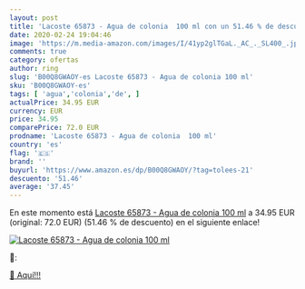 ```yaml
---
layout: post
title: 'Lacoste 65873 - Agua de colonia  100 ml con un 51.46 % de descuento'
date: 2020-02-24 19:04:46
image: 'https://m.media-amazon.com/images/I/41yp2glTGaL._AC_._SL400_.jpg'
comments: true
category: ofertas
author: ring
slug: 'B00Q8GWAOY-es Lacoste 65873 - Agua de colonia 100 ml'
sku: 'B00Q8GWAOY-es'
tags: [ 'agua','colonia','de', ]
actualPrice: 34.95 EUR
currency: EUR
price: 34.95
comparePrice: 72.0 EUR
prodname: 'Lacoste 65873 - Agua de colonia  100 ml'
country: 'es'
flag: '🇪🇸'
brand: ''
buyurl: 'https://www.amazon.es/dp/B00Q8GWAOY/?tag=tolees-21'
descuento: '51.46'
average: '37.45'
---
```


En este momento está [Lacoste 65873 - Agua de colonia  100 ml](https://www.amazon.es/dp/B00Q8GWAOY/?tag=tolees-21) a 34.95 EUR (original: 72.0 EUR) (51.46 %  de descuento) en el siguiente enlace!

[![Lacoste 65873 - Agua de colonia  100 ml](https://m.media-amazon.com/images/I/41yp2glTGaL._AC_._SL400_.jpg)](https://www.amazon.es/dp/B00Q8GWAOY/?tag=tolees-21)

🔎:


[🛒 Aquí!!!](https://www.amazon.es/dp/B00Q8GWAOY/?tag=tolees-21)
